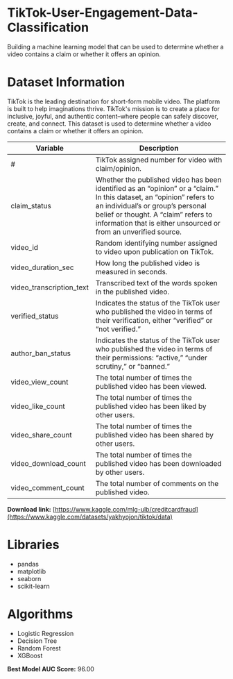 # TikTok-User-Engagement-Data-Classification
 Building a machine learning model that can be used to determine whether a video contains a claim or whether it offers an opinion.

# Dataset Information

TikTok is the leading destination for short-form mobile video. The platform is built to help imaginations thrive. TikTok's mission is to create a place for inclusive, joyful, and authentic content–where people can safely discover, create, and connect.
This dataset is used to determine whether a video contains a claim or whether it offers an opinion.

Variable  |Description |
-----|-----|
#|TikTok assigned number for video with claim/opinion.|
claim_status|Whether the published video has been identified as an “opinion” or a “claim.” In this dataset, an “opinion” refers to an individual’s or group’s personal belief or thought. A “claim” refers to information that is either unsourced or from an unverified source.|
video_id|Random identifying number assigned to video upon publication on TikTok.|
video_duration_sec|How long the published video is measured in seconds.|
video_transcription_text|Transcribed text of the words spoken in the published video.|
verified_status|Indicates the status of the TikTok user who published the video in terms of their verification, either “verified” or “not verified.”|
author_ban_status|Indicates the status of the TikTok user who published the video in terms of their permissions: “active,” “under scrutiny,” or “banned.”|
video_view_count|The total number of times the published video has been viewed.|
video_like_count|The total number of times the published video has been liked by other users.|
video_share_count|The total number of times the published video has been shared by other users.|
video_download_count|The total number of times the published video has been downloaded by other users.|
video_comment_count|The total number of comments on the published video.|

**Download link:** [https://www.kaggle.com/mlg-ulb/creditcardfraud](https://www.kaggle.com/datasets/yakhyojon/tiktok/data)

# Libraries

- pandas
- matplotlib
- seaborn
- scikit-learn

# Algorithms

- Logistic Regression
- Decision Tree
- Random Forest
- XGBoost
  
**Best Model AUC Score:** 96.00
